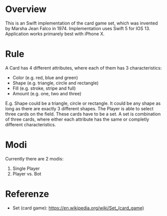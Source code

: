 # Overview

This is an Swift implementation of the card game set, which was invented by Marsha Jean Falco in 1974. Implementation uses 
Swift 5 for IOS 13. Application works primarely best with iPhone X.

# Rule

A Card has 4 different attributes, where each of them has 3 characteristics:

* Color (e.g. red, blue and green)
* Shape (e.g. triangle, circle and rectangle)
* Fill (e.g. stroke, stripe and full)
* Amount (e.g. one, two and three)

E.g. Shape could be a triangle, circle or rectangle. It could be any shape as long as there are exactly 3 different shapes. The Player is able to select three cards on the field. These cards have to be a set. A set is combination of three cards, where either each attribute has the same or completly different characteristics.

# Modi

Currently there are 2 modis:
1. Single Player
2. Player vs. Bot

# Referenze 
* Set (card game): https://en.wikipedia.org/wiki/Set_(card_game)
